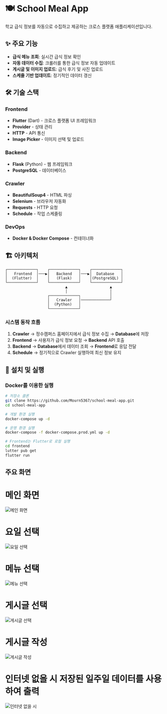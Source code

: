 # 🍽️ School Meal App

학교 급식 정보를 자동으로 수집하고 제공하는 크로스 플랫폼 애플리케이션입니다.

## ✨ 주요 기능

- **급식 메뉴 조회**: 실시간 급식 정보 확인
- **자동 데이터 수집**: 크롤러를 통한 급식 정보 자동 업데이트
- **게시글 및 이미지 업로드**: 급식 후기 및 사진 업로드
- **스케줄 기반 업데이트**: 정기적인 데이터 갱신

## 🛠️ 기술 스택

### Frontend
- **Flutter** (Dart) - 크로스 플랫폼 UI 프레임워크
- **Provider** - 상태 관리
- **HTTP** - API 통신
- **Image Picker** - 이미지 선택 및 업로드

### Backend
- **Flask** (Python) - 웹 프레임워크
- **PostgreSQL** - 데이터베이스

### Crawler
- **BeautifulSoup4** - HTML 파싱
- **Selenium** - 브라우저 자동화
- **Requests** - HTTP 요청
- **Schedule** - 작업 스케줄링

### DevOps
- **Docker & Docker Compose** - 컨테이너화

## 🏗️ 아키텍처

```
┌─────────────┐    ┌─────────────┐    ┌─────────────┐
│   Frontend  │───▶│   Backend   │───▶│  Database   │
│  (Flutter)  │    │   (Flask)   │    │(PostgreSQL) │
└─────────────┘    └─────────────┘    └─────────────┘
                           ▲                   ▲
                           │                   │
                   ┌─────────────┐             │
                   │   Crawler   │─────────────┘
                   │  (Python)   │
                   └─────────────┘
```

### 시스템 동작 흐름

1. **Crawler** → 정수캠퍼스 홈페이지에서 급식 정보 수집 → **Database**에 저장
2. **Frontend** → 사용자가 급식 정보 요청 → **Backend** API 호출
3. **Backend** → **Database**에서 데이터 조회 → **Frontend**로 응답 전달
4. **Schedule** → 정기적으로 Crawler 실행하여 최신 정보 유지

## 🚀 설치 및 실행

### Docker를 이용한 실행

```bash
# 저장소 클론
git clone https://github.com/Mourn5367/school-meal-app.git
cd school-meal-app

# 개발 환경 실행
docker-compose up -d

# 운영 환경 실행
docker-compose -f docker-compose.prod.yml up -d

# Frontend는 Flutter로 로컬 실행                                                                   
cd frontend                                                                                         
lutter pub get                                                                                       
flutter run   
```

## 주요 화면

# 메인 화면
![메인 화면](https://velog.velcdn.com/images/mourn5367/post/d73fb89c-fc99-4f03-b914-4a65b4caf12e/image.png)

# 요일 선택
![요일 선택](https://velog.velcdn.com/images/mourn5367/post/306f8c8a-39cb-450c-9c6b-10eb4759a95f/image.png)

# 메뉴 선택
![메뉴 선택](https://velog.velcdn.com/images/mourn5367/post/c2b3c380-022c-4abe-9b9e-0cb312bc9a66/image.png)

# 게시글 선택
![게시글 선택](https://velog.velcdn.com/images/mourn5367/post/b16ba940-d58c-445c-9459-4bb5fcda6f8e/image.png)

# 게시글 작성
![게시글 작성](https://velog.velcdn.com/images/mourn5367/post/8d74525f-6c19-45d3-a959-cb645e924964/image.png)

# 인터넷 없을 시 저장된 일주일 데이터를 사용하여 출력
![인터넷 없을 시](https://velog.velcdn.com/images/mourn5367/post/ae31311c-ad25-40d5-9f4d-b1ec04d32d0d/image.png)
